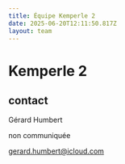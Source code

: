 ```yaml
---
title: Équipe Kemperle 2
date: 2025-06-20T12:11:50.817Z
layout: team
---
```


# Kemperle 2



## contact 

Gérard Humbert

non communiquée

gerard.humbert@icloud.com

